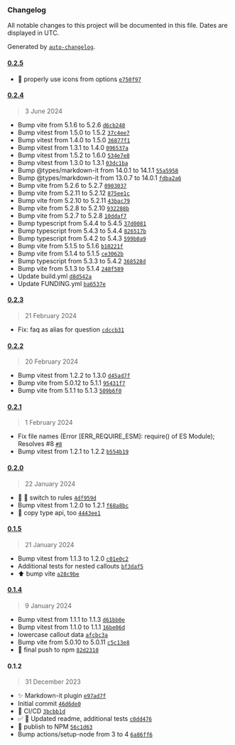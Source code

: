 ### Changelog

All notable changes to this project will be documented in this file. Dates are displayed in UTC.

Generated by [`auto-changelog`](https://github.com/CookPete/auto-changelog).

#### [0.2.5](https://github.com/ebullient/markdown-it-obsidian-callouts/compare/0.2.4...0.2.5)

- 🐛 properly use icons from options [`e750f97`](https://github.com/ebullient/markdown-it-obsidian-callouts/commit/e750f970e1c8f51cfb07b7d0229b4f1f1a06d0ff)

#### [0.2.4](https://github.com/ebullient/markdown-it-obsidian-callouts/compare/0.2.3...0.2.4)

> 3 June 2024

- Bump vite from 5.1.6 to 5.2.6 [`d6cb248`](https://github.com/ebullient/markdown-it-obsidian-callouts/commit/d6cb248538c6330843e368c4821f45dcd791343b)
- Bump vitest from 1.5.0 to 1.5.2 [`37c4ee7`](https://github.com/ebullient/markdown-it-obsidian-callouts/commit/37c4ee79add5cd3565841e96c6b4be17318dd54e)
- Bump vitest from 1.4.0 to 1.5.0 [`36877f1`](https://github.com/ebullient/markdown-it-obsidian-callouts/commit/36877f173d4c47b4f79949f445fc1823462aeadd)
- Bump vitest from 1.3.1 to 1.4.0 [`096537a`](https://github.com/ebullient/markdown-it-obsidian-callouts/commit/096537ab1653e0a2b5e8280cb45812bacff7f1b0)
- Bump vitest from 1.5.2 to 1.6.0 [`534e7e8`](https://github.com/ebullient/markdown-it-obsidian-callouts/commit/534e7e89e2ca5823e1f129bd13c5b623ad7cb48c)
- Bump vitest from 1.3.0 to 1.3.1 [`03dc1ba`](https://github.com/ebullient/markdown-it-obsidian-callouts/commit/03dc1ba36727750cf491e274f6fa2011322cff5d)
- Bump @types/markdown-it from 14.0.1 to 14.1.1 [`55a5958`](https://github.com/ebullient/markdown-it-obsidian-callouts/commit/55a5958786d3e9ea79bf382749446004932df681)
- Bump @types/markdown-it from 13.0.7 to 14.0.1 [`fdba2a6`](https://github.com/ebullient/markdown-it-obsidian-callouts/commit/fdba2a6ff2923e764d097448e061eb17a8b21c69)
- Bump vite from 5.2.6 to 5.2.7 [`0903037`](https://github.com/ebullient/markdown-it-obsidian-callouts/commit/090303744dd58e8442aa57357bddd106911a78ea)
- Bump vite from 5.2.11 to 5.2.12 [`875ee1c`](https://github.com/ebullient/markdown-it-obsidian-callouts/commit/875ee1c197d7eeab3ba85bb26a3b0382d1eb6447)
- Bump vite from 5.2.10 to 5.2.11 [`43bac79`](https://github.com/ebullient/markdown-it-obsidian-callouts/commit/43bac79f48055782466edbf4c0d483accf4fb916)
- Bump vite from 5.2.8 to 5.2.10 [`932288b`](https://github.com/ebullient/markdown-it-obsidian-callouts/commit/932288b9f499a58da0f86f6d0b449cf0cc1e9487)
- Bump vite from 5.2.7 to 5.2.8 [`10ddaf7`](https://github.com/ebullient/markdown-it-obsidian-callouts/commit/10ddaf7c802ca368b003cd44ffbdfe1cf3a30095)
- Bump typescript from 5.4.4 to 5.4.5 [`37d0081`](https://github.com/ebullient/markdown-it-obsidian-callouts/commit/37d0081733ffd7f834ad937a834ce31ffd7fad0d)
- Bump typescript from 5.4.3 to 5.4.4 [`826517b`](https://github.com/ebullient/markdown-it-obsidian-callouts/commit/826517b57632209efc8aa2762af4e95394afbdfd)
- Bump typescript from 5.4.2 to 5.4.3 [`599b0a9`](https://github.com/ebullient/markdown-it-obsidian-callouts/commit/599b0a9d095f53d367f814490dc6fca181a8c0af)
- Bump vite from 5.1.5 to 5.1.6 [`b10221f`](https://github.com/ebullient/markdown-it-obsidian-callouts/commit/b10221f8608b15317ba151e62c10919ddc89ba2b)
- Bump vite from 5.1.4 to 5.1.5 [`ce3062b`](https://github.com/ebullient/markdown-it-obsidian-callouts/commit/ce3062b253b1b138f7f07b85fd35f8438b3d1def)
- Bump typescript from 5.3.3 to 5.4.2 [`368528d`](https://github.com/ebullient/markdown-it-obsidian-callouts/commit/368528df7bed3d27117c915e5ab51e5959343e98)
- Bump vite from 5.1.3 to 5.1.4 [`248f589`](https://github.com/ebullient/markdown-it-obsidian-callouts/commit/248f58987a596f6f4410e6f9eb7681fffceedad5)
- Update build.yml [`d8d542a`](https://github.com/ebullient/markdown-it-obsidian-callouts/commit/d8d542a9f8ad7c38bf3f3d5beeef248b12c0fc54)
- Update FUNDING.yml [`ba6537e`](https://github.com/ebullient/markdown-it-obsidian-callouts/commit/ba6537e5921dda00d713ad69e1380e80253e16b9)

#### [0.2.3](https://github.com/ebullient/markdown-it-obsidian-callouts/compare/0.2.2...0.2.3)

> 21 February 2024

- Fix: faq as alias for question [`cdccb31`](https://github.com/ebullient/markdown-it-obsidian-callouts/commit/cdccb31d83c20cf68580ff71261f5ac9065a6000)

#### [0.2.2](https://github.com/ebullient/markdown-it-obsidian-callouts/compare/0.2.1...0.2.2)

> 20 February 2024

- Bump vitest from 1.2.2 to 1.3.0 [`d45ad7f`](https://github.com/ebullient/markdown-it-obsidian-callouts/commit/d45ad7f74fd50352901490933a0e04b1143430c8)
- Bump vite from 5.0.12 to 5.1.1 [`95431f7`](https://github.com/ebullient/markdown-it-obsidian-callouts/commit/95431f743bd483292bd49b19470d415460b16c28)
- Bump vite from 5.1.1 to 5.1.3 [`509b6f0`](https://github.com/ebullient/markdown-it-obsidian-callouts/commit/509b6f050ec7f09bcaa21f12423b29b44df96580)

#### [0.2.1](https://github.com/ebullient/markdown-it-obsidian-callouts/compare/0.2.0...0.2.1)

> 1 February 2024

- Fix file names (Error [ERR_REQUIRE_ESM]: require() of ES Module); Resolves #8 [`#8`](https://github.com/ebullient/markdown-it-obsidian-callouts/issues/8)
- Bump vitest from 1.2.1 to 1.2.2 [`b554b19`](https://github.com/ebullient/markdown-it-obsidian-callouts/commit/b554b19a1fd4d6c5d18a398d56b14853074c0f9a)

#### [0.2.0](https://github.com/ebullient/markdown-it-obsidian-callouts/compare/0.1.5...0.2.0)

> 22 January 2024

- 🎨 🐛 switch to rules [`4df959d`](https://github.com/ebullient/markdown-it-obsidian-callouts/commit/4df959debc635275e14284232af07c94717d91d5)
- Bump vitest from 1.2.0 to 1.2.1 [`f68a8bc`](https://github.com/ebullient/markdown-it-obsidian-callouts/commit/f68a8bc8e4bb2423c3f42654d5b4ec29790e0e62)
- 👷 copy type api, too [`4443ee1`](https://github.com/ebullient/markdown-it-obsidian-callouts/commit/4443ee1c6fefcabc4e472097b0ba21c7eb2e3628)

#### [0.1.5](https://github.com/ebullient/markdown-it-obsidian-callouts/compare/0.1.4...0.1.5)

> 21 January 2024

- Bump vitest from 1.1.3 to 1.2.0 [`c01e0c2`](https://github.com/ebullient/markdown-it-obsidian-callouts/commit/c01e0c28473f58d43876fe45519c95e17f71ea0f)
- Additional tests for nested callouts [`bf3daf5`](https://github.com/ebullient/markdown-it-obsidian-callouts/commit/bf3daf55e91fe1608a5cae317e06490ada29e4ff)
- ⬆️  bump vite [`a28c9be`](https://github.com/ebullient/markdown-it-obsidian-callouts/commit/a28c9be54f486e481bd227f5491df921a3ce3e2a)

#### [0.1.4](https://github.com/ebullient/markdown-it-obsidian-callouts/compare/0.1.2...0.1.4)

> 9 January 2024

- Bump vitest from 1.1.1 to 1.1.3 [`d61bb0e`](https://github.com/ebullient/markdown-it-obsidian-callouts/commit/d61bb0ea83b88a5c92092e0d61083b9cc0dff219)
- Bump vitest from 1.1.0 to 1.1.1 [`16be06d`](https://github.com/ebullient/markdown-it-obsidian-callouts/commit/16be06d808fca2f3f58016e7025a56557e324fd7)
- lowercase callout data [`afcbc3a`](https://github.com/ebullient/markdown-it-obsidian-callouts/commit/afcbc3a87e5a9e9c234f5035ed1ab04200bf407e)
- Bump vite from 5.0.10 to 5.0.11 [`c5c13e8`](https://github.com/ebullient/markdown-it-obsidian-callouts/commit/c5c13e84bdb2489bd7f263558160cec969dac5ca)
- 👷 final push to npm [`82d2310`](https://github.com/ebullient/markdown-it-obsidian-callouts/commit/82d23107de0530ec9f07151600ce821ce4a831da)

#### 0.1.2

> 31 December 2023

- ✨ Markdown-it plugin [`e97ad7f`](https://github.com/ebullient/markdown-it-obsidian-callouts/commit/e97ad7fa96c7ae70ae6cb6c72c1bb7fe9216fe98)
- Initial commit [`46d6de0`](https://github.com/ebullient/markdown-it-obsidian-callouts/commit/46d6de04d99ac79b46861671b46595c89d864cc4)
- 👷 CI/CD [`3bcbb1d`](https://github.com/ebullient/markdown-it-obsidian-callouts/commit/3bcbb1d9c3f979e036b37e2567307df0fbaee070)
- ✅ 📝  Updated readme, additional tests [`c0dd476`](https://github.com/ebullient/markdown-it-obsidian-callouts/commit/c0dd4766695b20213081629cc65f857b68bdc8a1)
- 👷 publish to NPM [`56c1d63`](https://github.com/ebullient/markdown-it-obsidian-callouts/commit/56c1d634533e686982f2d293e2fe36f7dadce4a2)
- Bump actions/setup-node from 3 to 4 [`6a86ff6`](https://github.com/ebullient/markdown-it-obsidian-callouts/commit/6a86ff65a8d8c5e43ad584e81a72bad6f676812d)
